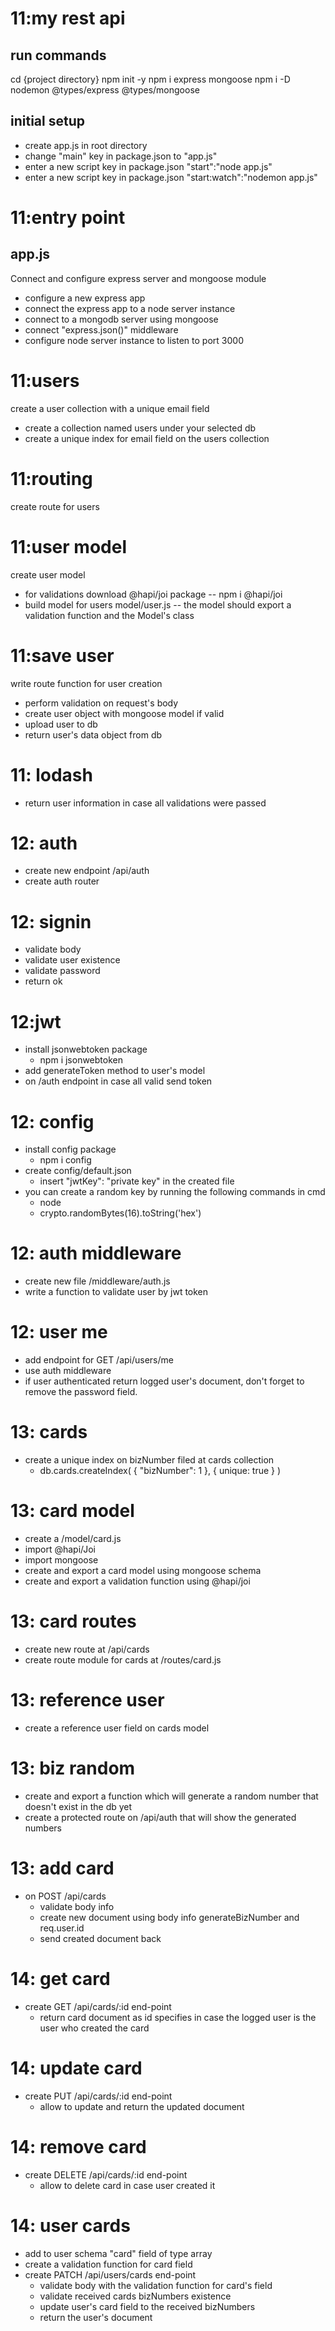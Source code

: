 # 11:my rest api

## run commands

cd {project directory}
npm init -y
npm i express mongoose
npm i -D nodemon @types/express @types/mongoose

## initial setup

- create app.js in root directory
- change "main" key in package.json to "app.js"
- enter a new script key in package.json "start":"node app.js"
- enter a new script key in package.json "start:watch":"nodemon app.js"

# 11:entry point

## app.js

Connect and configure express server and mongoose module

- configure a new express app
- connect the express app to a node server instance
- connect to a mongodb server using mongoose
- connect "express.json()" middleware
- configure node server instance to listen to port 3000

# 11:users

create a user collection with a unique email field

- create a collection named users under your selected db
- create a unique index for email field on the users collection

# 11:routing

create route for users

# 11:user model

create user model

- for validations download @hapi/joi package
  -- npm i @hapi/joi
- build model for users model/user.js
  -- the model should export a validation function and the Model's class

# 11:save user

write route function for user creation

- perform validation on request's body
- create user object with mongoose model if valid
- upload user to db
- return user's data object from db

# 11: lodash

- return user information in case all validations were passed

# 12: auth

- create new endpoint /api/auth
- create auth router

# 12: signin

- validate body
- validate user existence
- validate password
- return ok

# 12:jwt

- install jsonwebtoken package
  - npm i jsonwebtoken
- add generateToken method to user's model
- on /auth endpoint in case all valid send token

# 12: config

- install config package
  - npm i config
- create config/default.json
  - insert "jwtKey": "private key" in the created file
- you can create a random key by running the following commands in cmd
  - node
  - crypto.randomBytes(16).toString('hex')

# 12: auth middleware

- create new file /middleware/auth.js
- write a function to validate user by jwt token

# 12: user me

- add endpoint for GET /api/users/me
- use auth middleware
- if user authenticated return logged user's document, don't forget to remove the password field.

# 13: cards

- create a unique index on bizNumber filed at cards collection
  - db.cards.createIndex( { "bizNumber": 1 }, { unique: true } )

# 13: card model

- create a /model/card.js
- import @hapi/Joi
- import mongoose
- create and export a card model using mongoose schema
- create and export a validation function using @hapi/joi

# 13: card routes

- create new route at /api/cards
- create route module for cards at /routes/card.js

# 13: reference user

- create a reference user field on cards model

# 13: biz random

- create and export a function which will generate a random number that doesn't exist in the db yet
- create a protected route on /api/auth that will show the generated numbers

# 13: add card

- on POST /api/cards
  - validate body info
  - create new document using body info generateBizNumber and req.user.id
  - send created document back

# 14: get card

- create GET /api/cards/:id end-point
  - return card document as id specifies in case the logged user is the user who created the card

# 14: update card

- create PUT /api/cards/:id end-point
  - allow to update and return the updated document

# 14: remove card

- create DELETE /api/cards/:id end-point
  - allow to delete card in case user created it

# 14: user cards

- add to user schema "card" field of type array
- create a validation function for card field
- create PATCH /api/users/cards end-point
  - validate body with the validation function for card's field
  - validate received cards bizNumbers existence 
  - update user's card field to the received bizNumbers
  - return the user's document